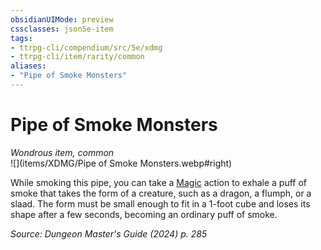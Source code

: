 ```yaml
---
obsidianUIMode: preview
cssclasses: json5e-item
tags:
- ttrpg-cli/compendium/src/5e/xdmg
- ttrpg-cli/item/rarity/common
aliases: 
- "Pipe of Smoke Monsters"
---
```

# Pipe of Smoke Monsters
*Wondrous item, common*  
![](items/XDMG/Pipe of Smoke Monsters.webp#right)


While smoking this pipe, you can take a [Magic](/3-Mechanics/CLI/actions.md#Magic) action to exhale a puff of smoke that takes the form of a creature, such as a dragon, a flumph, or a slaad. The form must be small enough to fit in a 1-foot cube and loses its shape after a few seconds, becoming an ordinary puff of smoke.

*Source: Dungeon Master's Guide (2024) p. 285*